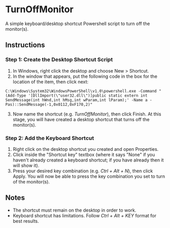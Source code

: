 # TurnOffMonitor
A simple keyboard/desktop shortcut Powershell script to turn off the monitor(s).

## Instructions
### Step 1: Create the Desktop Shortcut Script
1. In Windows, right click the desktop and choose New > Shortcut.
2. In the window that appears, put the following code in the box for the location of the item, then click next:
```
C:\Windows\System32\WindowsPowerShell\v1.0\powershell.exe -Command "(Add-Type '[DllImport(\"user32.dll\")]public static extern int SendMessage(int hWnd,int hMsg,int wParam,int lParam);' -Name a -Pas)::SendMessage(-1,0x0112,0xF170,2)"
```
3. Now name the shortcut (e.g. *TurnOffMonitor*), then click Finish. At this stage, you will have created a desktop shortcut that turns off the monitor(s).

### Step 2: Add the Keyboard Shortcut
1. Right click on the desktop shortcut you created and open Properties.
2. Click inside the "Shortcut key" textbox (where it says "None" if you haven't already created a keyboard shortcut; if you have already then it will show it).
3. Press your desired key combination (e.g. *Ctrl + Alt + N*), then click Apply. You will now be able to press the key combination you set to turn of the monitor(s).

## Notes
- The shortcut must remain on the desktop in order to work.
- Keyboard shortcut has limitations. Follow *Ctrl + Alt + KEY* format for best results.
